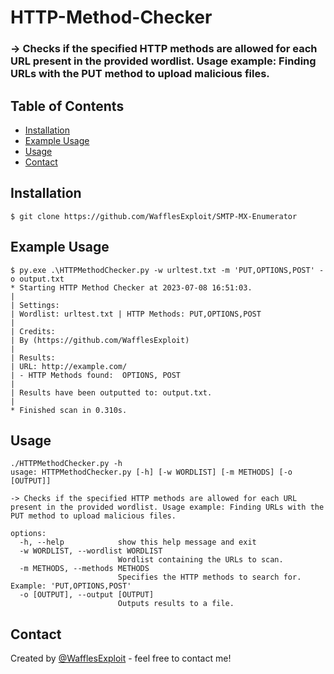 # HTTP-Method-Checker
 ### -> Checks if the specified HTTP methods are allowed for each URL present in the provided wordlist. Usage example: Finding URLs with the PUT method to upload malicious files.
## Table of Contents
* [Installation](#installation)
* [Example Usage](#Example-Usage)
* [Usage](#Usage)
* [Contact](#contact)

## Installation
 ```
 $ git clone https://github.com/WafflesExploit/SMTP-MX-Enumerator
 ```

## Example Usage
```
$ py.exe .\HTTPMethodChecker.py -w urltest.txt -m 'PUT,OPTIONS,POST' -o output.txt
* Starting HTTP Method Checker at 2023-07-08 16:51:03.
| 
| Settings:
| Wordlist: urltest.txt | HTTP Methods: PUT,OPTIONS,POST
|
| Credits:
| By (https://github.com/WafflesExploit)
|
| Results: 
| URL: http://example.com/ 
| - HTTP Methods found:  OPTIONS, POST       
| 
| Results have been outputted to: output.txt.
|
* Finished scan in 0.310s.
```

## Usage
```
./HTTPMethodChecker.py -h                    
usage: HTTPMethodChecker.py [-h] [-w WORDLIST] [-m METHODS] [-o [OUTPUT]]

-> Checks if the specified HTTP methods are allowed for each URL present in the provided wordlist. Usage example: Finding URLs with the PUT method to upload malicious files.

options:
  -h, --help            show this help message and exit
  -w WORDLIST, --wordlist WORDLIST
                        Wordlist containing the URLs to scan.
  -m METHODS, --methods METHODS
                        Specifies the HTTP methods to search for. Example: 'PUT,OPTIONS,POST'
  -o [OUTPUT], --output [OUTPUT]
                        Outputs results to a file.
```

## Contact
Created by [@WafflesExploit](https://github.com/WafflesExploit) - feel free to contact me!

